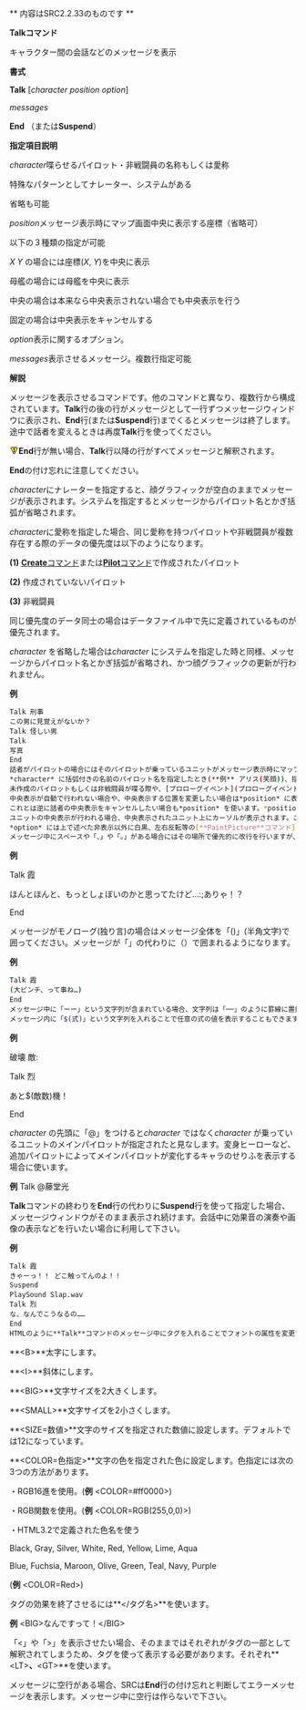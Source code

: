 ** 内容はSRC2.2.33のものです **

**Talkコマンド**

キャラクター間の会話などのメッセージを表示

**書式**

**Talk** [*character position option*]

*messages*

**End** （または**Suspend**）

**指定項目説明**

*character*喋らせるパイロット・非戦闘員の名称もしくは愛称

特殊なパターンとしてナレーター、システムがある

省略も可能

*position*メッセージ表示時にマップ画面中央に表示する座標（省略可）

以下の３種類の指定が可能

*X Y* の場合には座標(*X*, *Y*)を中央に表示

母艦の場合には母艦を中央に表示

中央の場合は本来なら中央表示されない場合でも中央表示を行う

固定の場合は中央表示をキャンセルする

*option*表示に関するオプション。

*messages*表示させるメッセージ。複数行指定可能

**解説**

メッセージを表示させるコマンドです。他のコマンドと異なり、複数行から構成されています。**Talk**行の後の行がメッセージとして一行ずつメッセージウィンドウに表示され、**End**行(または**Suspend**行)までくるとメッセージは終了します。途中で話者を変えるときは再度**Talk**行を使ってください。

![](./images/bm0.gif)**End**行が無い場合、**Talk**行以降の行がすべてメッセージと解釈されます。

**End**の付け忘れに注意してください。

*character*にナレーターを指定すると、顔グラフィックが空白のままでメッセージが表示されます。システムを指定するとメッセージからパイロット名とかぎ括弧が省略されます。

*character*に愛称を指定した場合、同じ愛称を持つパイロットや非戦闘員が複数存在する際のデータの優先度は以下のようになります。

**(1)** [**Create**コマンド](Createコマンド.md)または[**Pilot**コマンド](Pilotコマンド.md)で作成されたパイロット

**(2)** 作成されていないパイロット

**(3)** 非戦闘員

同じ優先度のデータ同士の場合はデータファイル中で先に定義されているものが優先されます。

*character* を省略した場合は*character* にシステムを指定した時と同様、メッセージからパイロット名とかぎ括弧が省略され、かつ顔グラフィックの更新が行われません。

**例**
```sh
Talk 刑事
この男に見覚えがないか？
Talk 怪しい男
Talk
写真
End
話者がパイロットの場合にはそのパイロットが乗っているユニットがメッセージ表示時にマップ中央に表示されます。また、待機中や破壊された味方ユニットのパイロットの場合はそのパイロットが母艦にいるものとみなされ、味方ユニットのうちで母艦能力を持つユニットが中央に表示されます。母艦がマップ上に存在しない場合は中央表示は行われません。また、指定したパイロットがユニットに乗っていない場合も中央表示は行われません。
*character* に括弧付きの名前のパイロット名を指定したとき(**例** アリス(笑顔))、指定したパイロットが存在しなければ括弧部分を削除した名前のパイロットが乗るユニットが画面中央に表示されます。このため、パイロット名ではなくパイロットの表情名を指定しても中央表示は行われます。
未作成のパイロットもしくは非戦闘員が喋る際や、[プロローグイベント](プロローグイベント.md)時及び[エピローグイベント](エピローグイベント.md)時には中央表示が行われません。また、**PaintPicture**コマンド等で画面上に描画が行われている場合も描画内容を消さないようにするため、中央表示は行われません。ただし、これらの場合でも*position* に固定以外を指定した場合は強制的に中央表示が行われます。
中央表示が自動で行われない場合や、中央表示する位置を変更したい場合は*position* に表示したい座標を指定します。*X Y* と指定した場合にはその地点が表示されます(「1 1」がマップ左上隅に対応)。 指定した座標がマップ外にある場合は座標指定は無視されます。母艦と指定した場合には味方ユニットのうちで母艦能力を持つユニットが中央に表示されます。また中央を指定した場合は話者が乗るユニットを中央表示します。
これとは逆に話者の中央表示をキャンセルしたい場合も*position* を使います。*position* に固定と指定します。
ユニットの中央表示が行われる場合、中央表示されたユニット上にカーソルが表示されます。このカーソルを表示したくない場合は*option* に非表示と指定して下さい。
*option* には上で述べた非表示以外に白黒、左右反転等の[**PaintPicture**コマンド](PaintPictureコマンド.md)に指定可能なオプションが指定できるようになっています(「透過」と「背景」を除く)。これらの描画系オプションはキャラクター画像の描画の際に使われます。
メッセージ中にスペースや「、」や「。」がある場合にはその場所で優先的に改行を行いますが、意図したように改行が入らない場合もあります。その場合には改行して欲しい個所に「**;**」(半角文字)を挿入して強制的に改行してください。メッセージを一部ずつ段階的に表示したい場合は、区切りたい場所に「**:**」(半角文字)を挿入してい下さい。
```

**例**

Talk 霞

ほんとほんと、もっとしょぼいのかと思ってたけど…:;ありゃ！？

End

メッセージがモノローグ(独り言)の場合はメッセージ全体を「()」(半角文字)で囲ってください。メッセージが「」の代わりに（）で囲まれるようになります。

**例**
```sh
Talk 霞
(大ピンチ、って事ね…)
End
メッセージ中に「ーー」という文字列が含まれている場合、文字列は「──」のように罫線に置換されて表示されます。これはメッセージウィンドウの表示を漫画等での台詞や擬音の表示に似せるための処理です。
メッセージ内に「$(式)」という文字列を入れることで任意の式の値を表示することもできます。
```

**例**

破壊 敵:

Talk 烈

あと$(敵数)機！

End

*character* の先頭に「@」をつけると*character* ではなく*character* が乗っているユニットのメインパイロットが指定されたと見なします。変身ヒーローなど、追加パイロットによってメインパイロットが変化するキャラのせりふを表示する場合に使います。

**例** Talk @藤堂光

**Talk**コマンドの終わりを**End**行の代わりに**Suspend**行を使って指定した場合、メッセージウィンドウがそのまま表示され続けます。会話中に効果音の演奏や画像の表示などを行いたい場合に利用して下さい。

**例**
```sh
Talk 霞
きゃーっ！！ どこ触ってんのよ！！
Suspend
PlaySound Slap.wav
Talk 烈
な、なんでこうなるの……
End
HTMLのように**Talk**コマンドのメッセージ中にタグを入れることでフォントの属性を変更することができます。下記のタグが利用可能です。
```

**&lt;B&gt;**太字にします。

**&lt;I&gt;**斜体にします。

**&lt;BIG&gt;**文字サイズを2大きくします。

**&lt;SMALL&gt;**文字サイズを2小さくします。

**&lt;SIZE=数値&gt;**文字のサイズを指定された数値に設定します。デフォルトでは12になっています。

**&lt;COLOR=色指定&gt;**文字の色を指定された色に設定します。色指定には次の3つの方法があります。

・RGB16進を使用。(**例** &lt;COLOR=#ff0000&gt;)

・RGB関数を使用。(**例** &lt;COLOR=RGB(255,0,0)&gt;)

・HTML3.2で定義された色名を使う

Black, Gray, Silver, White, Red, Yellow, Lime, Aqua

Blue, Fuchsia, Maroon, Olive, Green, Teal, Navy, Purple

(**例** &lt;COLOR=Red&gt;)

タグの効果を終了させるには**&lt;/タグ名&gt;**を使います。

**例** &lt;BIG&gt;なんですって！&lt;/BIG&gt;

「&lt;」や「&gt;」を表示させたい場合、そのままではそれぞれがタグの一部として解釈されてしまうため、タグを使って表示する必要があります。それぞれ**&lt;LT&gt;**、**&lt;GT&gt;**を使います。

メッセージに空行がある場合、SRCは**End**行の付け忘れと判断してエラーメッセージを表示します。メッセージ中に空行は作らないで下さい。
